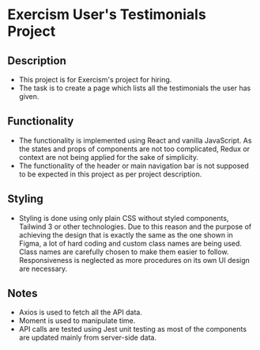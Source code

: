 # Exercism User's Testimonials Project

## Description

- This project is for Exercism's project for hiring.
- The task is to create a page which lists all the testimonials the user has given.

## Functionality

- The functionality is implemented using React and vanilla JavaScript. As the states and props of components are not too complicated, Redux or context are not being applied for the sake of simplicity.
- The functionality of the header or main navigation bar is not supposed to be expected in this project as per project description.

## Styling

- Styling is done using only plain CSS without styled components, Tailwind 3 or other technologies. Due to this reason and the purpose of achieving the design that is exactly the same as the one shown in Figma, a lot of hard coding and custom class names are being used. Class names are carefully chosen to make them easier to follow. Responsiveness is neglected as more procedures on its own UI design are necessary.

## Notes

- Axios is used to fetch all the API data.
- Moment is used to manipulate time.
- API calls are tested using Jest unit testing as most of the components are updated mainly from server-side data.

